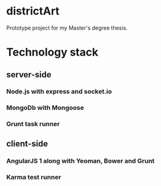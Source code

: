 # districtArt
Prototype project for my Master's degree thesis.

# Technology stack

## server-side

### Node.js with express and socket.io
### MongoDb with Mongoose
### Grunt task runner

## client-side

### AngularJS 1 along with Yeoman, Bower and Grunt
### Karma test runner
